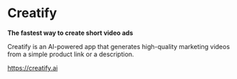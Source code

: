 # Creatify

**The fastest way to create short video ads**

Creatify is an AI-powered app that generates high-quality marketing videos from a simple product link or a description.

https://creatify.ai
